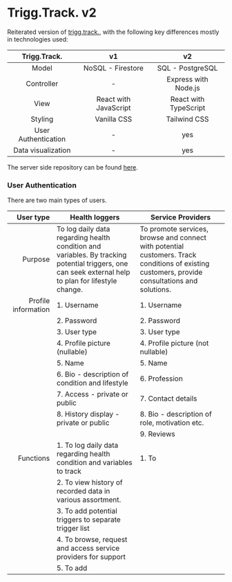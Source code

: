 # Trigg.Track. v2

Reiterated version of [trigg.track.](https://github.com/mervin-njy/trigg-track), with the following key differences mostly in technologies used:

|   **Trigg.Track.**  |         **v1**        |         **v2**        |
|:-------------------:|:---------------------:|:---------------------:|
|               Model | NoSQL - Firestore     | SQL - PostgreSQL      |
|          Controller | -                     | Express with Node.js  |
|                View | React with JavaScript | React with TypeScript |
|             Styling | Vanilla CSS           | Tailwind CSS          |
| User Authentication | -                     | yes                   |
|  Data visualization | -                     | yes                   |

The server side repository can be found [here](https://github.com/mervin-njy/trigg-track-v2_client).

### User Authentication

There are two main types of users. 

|       **User type** | **Health loggers**                                                                                                                                     | **Service Providers**                                                                                                                          |
|--------------------:|--------------------------------------------------------------------------------------------------------------------------------------------------------|------------------------------------------------------------------------------------------------------------------------------------------------|
|             Purpose | To log daily data regarding health condition and variables.  By tracking potential triggers, one can seek external help  to plan for lifestyle change. | To promote services, browse and connect with potential customers. Track conditions of existing customers, provide consultations and solutions. |
| Profile information | 1. Username                                                                                                                                            | 1. Username                                                                                                                                    |
|                     | 2. Password                                                                                                                                            | 2. Password                                                                                                                                    |
|                     | 3. User type                                                                                                                                           | 3. User type                                                                                                                                   |
|                     | 4. Profile picture (nullable)                                                                                                                          | 4. Profile picture (not nullable)                                                                                                              |
|                     | 5. Name                                                                                                                                                | 5. Name                                                                                                                                        |
|                     | 6. Bio - description of condition and lifestyle                                                                                                        | 6. Profession                                                                                                                                  |
|                     | 7. Access - private or public                                                                                                                          | 7. Contact details                                                                                                                             |
|                     | 8. History display - private or public                                                                                                                 | 8. Bio - description of role, motivation etc.                                                                                                  |
|                     |                                                                                                                                                        | 9. Reviews                                                                                                                                     |
|           Functions | 1. To log daily data regarding health condition and variables to track                                                                                 | 1. To                                                                                                                                          |
|                     | 2. To view history of recorded data in various assortment.                                                                                             |                                                                                                                                                |
|                     | 3. To add potential triggers to separate trigger list                                                                                                  |                                                                                                                                                |
|                     | 4. To browse, request and access service providers for support                                                                                         |                                                                                                                                                |
|                     | 5. To add                                                                                                                                              |                                                                                                                                                |
